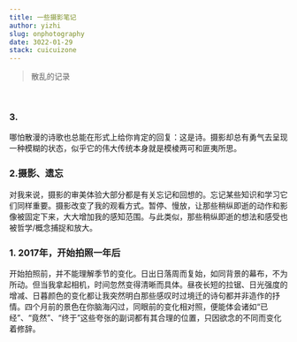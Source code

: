 ```yaml
---
title: 一些摄影笔记
author: yizhi
slug: onphotography
date: 3022-01-29
stack: cuicuizone
---
```


> 散乱的记录
<br/>

### 3.
哪怕散漫的诗歌也总能在形式上给你肯定的回复：这是诗。摄影却总有勇气去呈现一种模糊的状态，似乎它的伟大传统本身就是模棱两可和匪夷所思。

### 2.摄影、遗忘
对我来说，摄影的审美体验大部分都是有关忘记和回想的。忘记某些知识和学习它们同样重要。摄影改变了我的观看方式。暂停、慢放，让那些稍纵即逝的动作和影像被固定下来，大大增加我的感知范围。与此类似，那些稍纵即逝的想法和感受也被哲学/概念捕捉和放大。

### 1. 2017年，开始拍照一年后
开始拍照前，并不能理解季节的变化。日出日落周而复始，如同背景的幕布，不为所动。但当我拿起相机，时间忽然变得清晰而具体。昼夜长短的拉锯、日光强度的增减、日暮颜色的变化都让我突然明白那些感叹时过境迁的诗句都并非造作的抒情。四个月前的景色在你脑海闪过，同眼前的变化相对照，便能体会诸如“已经”、“竟然”、“终于”这些夸张的副词都有其合理的位置，只因欲念的不同而变化着修辞。


<br/>
